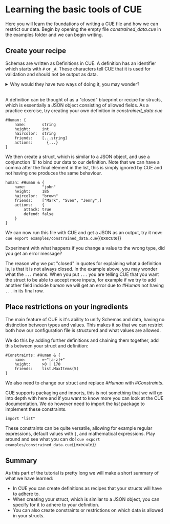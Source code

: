 # Learning the basic tools of CUE

Here you will learn the foundations of writing a CUE file and how we can restrict our data. Begin by opening the empty file _constrained\_data.cue_ in the examples folder and we can begin writing.


## Create your recipe

Schemas are written as Definitions in CUE. A definition has an identifier which starts with `#` or `_#`. These characters tell CUE that it is used for validation and should not be output as data.
<details>
  <summary>Why would they have two ways of doing it, you may wonder?</summary>
  
  It is because normally, having _ in the beginning of a field name prevents it from being output, and the case where you combine them is taken into consideration.
</details>

<br/>

A definition can be thought of as a "closed" blueprint or recipe for structs, which is essentially a JSON object consisting of allowed fields. As a practice exercise, try creating your own definition in _constrained_data.cue_

```
#Human: {
    name:       string
    height:     int
    haircolor:  string
    friends:    [...string]
    actions:      {...} 
}
```
We then create a struct, which is similar to a JSON object, and use a conjunction '&' to bind our data to our definition. Note that we can have a comma after the final element in the list, this is simply ignored by CUE and not having one produces the same behaviour.

```
human: #Human & {
    name:       "john"
    height:     185
    haircolor:  "brown"
    friends:    ["Mark", "Sven", "Jenny",]
    actions:    {
        attack: true
        defend: false
    }
}
```
We can now run this file with CUE and get a JSON as an output, try it now:
`cue export examples/constrained_data.cue`{{execute}}

Experiment with what happens if you change a value to the wrong type, did you get an error message?


The reason why we put "closed" in quotes for explaining what a definition is, is that it is not always closed. In the example above, you may wonder what the `...` means. When you put `...` you are telling CUE that you want the struct to be able to accept more inputs, for example if we try to add another field indside _human_ we will get an error due to _#Human_ not having `...` in its final row.

## Place restrictions on your ingredients

The main feature of CUE is it's ability to unify Schemas and data, having no distinction between types and values. 
This makes it so that we can restrict both how our configuration file is structured and what values are allowed. 

We do this by adding further definitions and chaining them together, add this between your struct and definition:

```
#Constraints: #Human & {
    name:       =~"[a-z]+"
    height:     >0 | 170
    friends:    list.MaxItems(5)
}
```
We also need to change our struct and replace _#Human_ with _#Constraints_.

CUE supports packaging and imports, this is not something that we will go into depth with here and if you want to know more you can look at the CUE documentation. We do however need to import the _list_ package to implement these constraints.
```
import "list"
```

These constraints can be quite versatile, allowing for example regular expressions, default values with `|`, and mathematical expressions. Play around and see what you can do!
`cue export examples/constrained_data.cue`{{execute}}

## Summary

As this part of the tutorial is pretty long we will make a short summary of what we have learned:

- In CUE you can create definitions as recipes that your structs will have to adhere to.
- When creating your struct, which is similar to a JSON object, you can specify for it to adhere to your definition.
- You can also create constraints or restrictions on which data is allowed in your structs.

